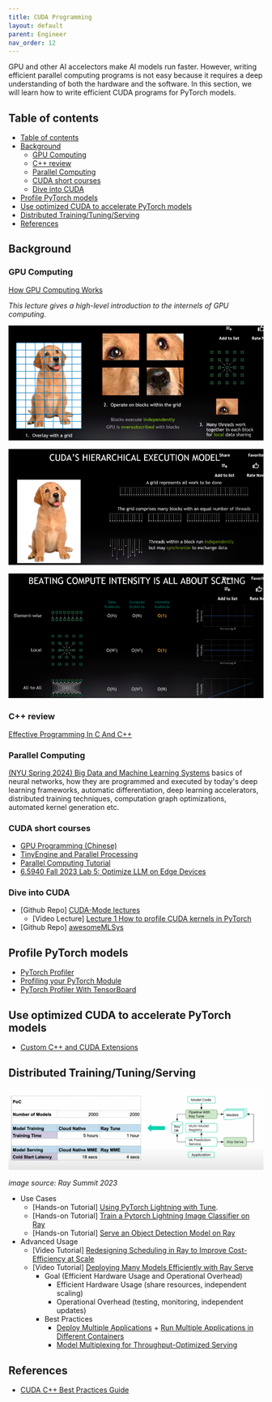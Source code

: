 ```yaml
---
title: CUDA Programming
layout: default
parent: Engineer
nav_order: 12
---
```


GPU and other AI accelectors make AI models run faster. However, writing efficient parallel computing programs is not easy because it requires a deep understanding of both the hardware and the software. In this section, we will learn how to write efficient CUDA programs for PyTorch models.

## Table of contents
- [Table of contents](#table-of-contents)
- [Background](#background)
  - [GPU Computing](#gpu-computing)
  - [C++ review](#c-review)
  - [Parallel Computing](#parallel-computing)
  - [CUDA short courses](#cuda-short-courses)
  - [Dive into CUDA](#dive-into-cuda)
- [Profile PyTorch models](#profile-pytorch-models)
- [Use optimized CUDA to accelerate PyTorch models](#use-optimized-cuda-to-accelerate-pytorch-models)
- [Distributed Training/Tuning/Serving](#distributed-trainingtuningserving)
- [References](#references)

## Background

### GPU Computing
[How GPU Computing Works](https://www.nvidia.com/en-us/on-demand/session/gtcspring21-s31151/)

_This lecture gives a high-level introduction to the internels of GPU computing._

![alt text](image-13.png)

![alt text](image-14.png)

![alt text](image-15.png)

### C++ review
[Effective Programming In C And C++](https://ocw.mit.edu/courses/6-s096-effective-programming-in-c-and-c-january-iap-2014/pages/lecture-notes/)

### Parallel Computing
[(NYU Spring 2024) Big Data and Machine Learning Systems](https://nyu-mlsys.github.io/) basics of neural networks, how they are programmed and executed by today's deep learning frameworks, automatic differentiation, deep learning accelerators, distributed training techniques, computation graph optimizations, automated kernel generation etc.

### CUDA short courses
- [GPU Programming (Chinese)](https://face2ai.com/program-blog/#GPU)
- [TinyEngine and Parallel Processing](https://www.youtube.com/watch?app=desktop&v=gGcbn0ISOJM)
- [Parallel Computing Tutorial](https://github.com/mit-han-lab/parallel-computing-tutorial)
- [6.5940 Fall 2023 Lab 5: Optimize LLM on Edge Devices](https://docs.google.com/document/u/0/d/13IaTfPKjp0KiSBEhPdX9IxgXMIAZfiFjor37OWQJhMM/mobilebasic)

### Dive into CUDA
- [Github Repo] [CUDA-Mode lectures](https://github.com/cuda-mode/lectures)
  - [Video Lecture] [Lecture 1 How to profile CUDA kernels in PyTorch](https://www.youtube.com/watch?v=LuhJEEJQgUM)
- [Github Repo] [awesomeMLSys](https://github.com/cuda-mode/awesomeMLSys)

## Profile PyTorch models
- [PyTorch Profiler](https://pytorch.org/tutorials/recipes/recipes/profiler_recipe.html?highlight=profil)
- [Profiling your PyTorch Module](https://pytorch.org/tutorials/beginner/profiler.html?highlight=profiler)
- [PyTorch Profiler With TensorBoard](https://pytorch.org/tutorials/intermediate/tensorboard_profiler_tutorial.html?highlight=profile)

## Use optimized CUDA to accelerate PyTorch models
- [Custom C++ and CUDA Extensions](https://pytorch.org/tutorials/advanced/cpp_extension.html?highlight=cuda)

## Distributed Training/Tuning/Serving
![alt text](image-17.png)

_image source: Ray Summit 2023_

- Use Cases
  - [Hands-on Tutorial] [Using PyTorch Lightning with Tune](https://docs.ray.io/en/latest/tune/examples/tune-pytorch-lightning.html#tune-pytorch-lightning-ref).
  - [Hands-on Tutorial] [Train a Pytorch Lightning Image Classifier on Ray](https://docs.ray.io/en/latest/train/examples/lightning/lightning_mnist_example.html)
  - [Hands-on Tutorial] [Serve an Object Detection Model on Ray](https://docs.ray.io/en/latest/serve/tutorials/object-detection.html)
- Advanced Usage
  - [Video Tutorial] [Redesigning Scheduling in Ray to Improve Cost-Efficiency at Scale](https://www.youtube.com/watch?v=zA2bOT7GYew)
  - [Video Tutorial] [Deploying Many Models Efficiently with Ray Serve](https://www.youtube.com/watch?v=QUYucglQzBw)
    - Goal (Efficient Hardware Usage and Operational Overhead)
      - Efficient Hardware Usage (share resources, independent scaling)
      - Operational Overhead (testing, monitoring, independent updates)
    - Best Practices
      - [Deploy Multiple Applications](https://docs.ray.io/en/latest/serve/multi-app.html) + [Run Multiple Applications in Different Containers](https://docs.ray.io/en/latest/serve/advanced-guides/multi-app-container.html#worker-path-field)
      - [Model Multiplexing for Throughput-Optimized Serving](https://docs.ray.io/en/latest/serve/model-multiplexing.html)

## References
- [CUDA C++ Best Practices Guide](https://docs.nvidia.com/cuda/cuda-c-best-practices-guide/index.html)




